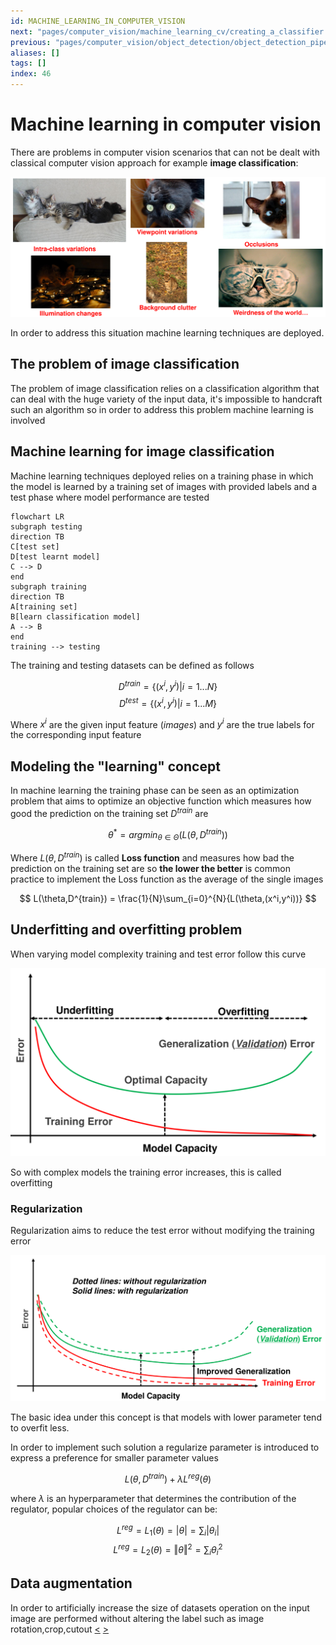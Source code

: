 ```yaml
---
id: MACHINE_LEARNING_IN_COMPUTER_VISION
next: "pages/computer_vision/machine_learning_cv/creating_a_classifier.md"
previous: "pages/computer_vision/object_detection/object_detection_pipeline.md"
aliases: []
tags: []
index: 46
---
```


# Machine learning in computer vision

There are problems in computer vision scenarios that can not be dealt with classical computer vision approach for example **image classification**:

![](assets/computer_vision/Pasted_image_20240428160259.png)

In order to address this situation machine learning techniques are deployed.

## The problem of image classification

The problem of image classification relies on a classification algorithm that can deal with the huge variety of the input data, it's impossible to handcraft such an algorithm so in order to address this problem machine learning is involved

## Machine learning for image classification

Machine learning techniques deployed relies on a training phase in which the model is learned by a training set of images with provided labels and a test phase where model performance are tested

```mermaid
flowchart LR
subgraph testing
direction TB
C[test set]
D[test learnt model]
C --> D
end
subgraph training
direction TB
A[training set]
B[learn classification model]
A --> B
end
training --> testing

```

The training and testing datasets can be defined as follows

$$
D^{train} = \{(x^i,y^i)|i=1 ... N\}
$$
$$
D^{test} = \{(x^i,y^i)|i=1 ... M\}
$$

Where $x^i$ are the given input feature (*images*) and $y^i$ are the true labels for the corresponding input feature

## Modeling the "learning" concept

In machine learning the training phase can be seen as an optimization problem that aims to optimize an objective function which measures how good the prediction on the training set $D^{train}$ are

$$
\theta^{\ast} =argmin_{\theta \in \Theta}(L(\theta,D^{train}))
$$

Where $L(\theta,D^{train})$ is called **Loss function** and measures how bad the prediction on the training set are so **the lower the better** is common practice to implement the Loss function as the average of the single images

$$
L(\theta,D^{train}) = \frac{1}{N}\sum_{i=0}^{N}{L(\theta,(x^i,y^i))}
$$
## Underfitting and overfitting problem

When varying model complexity training and test error follow this curve

![](assets/computer_vision/Pasted_image_20240430111200.png)

So with complex models the training error increases, this is called overfitting

### Regularization

Regularization aims to reduce the test error without modifying the training error

![](assets/computer_vision/Pasted_image_20240430111545.png)

The basic idea under this concept is that models with lower parameter tend to overfit less.

In order to implement such solution a regularize parameter is introduced to express a preference for smaller parameter values

$$
L(\theta,D^{train}) + \lambda L^{reg}(\theta)
$$

where $\lambda$ is an hyperparameter that determines the contribution of the regulator, popular choices of the regulator can be:

$$
L^{reg} = L_1(\theta) = \vert \theta \vert = \sum_{i} \vert \theta_i \vert
$$
$$
L^{reg} = L_2(\theta) = \Vert \theta \Vert^2 = \sum_{i} \theta_i^2
$$

## Data augmentation

In order to artificially increase the size of datasets operation on the input image are performed without altering the label such as image rotation,crop,cutout
[<](pages/computer_vision/object_detection/object_detection_pipeline.md) [>](pages/computer_vision/machine_learning_cv/creating_a_classifier.md)
